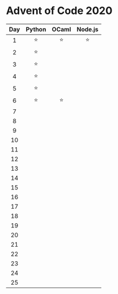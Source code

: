 # Advent of Code 2020
| Day | Python | OCaml | Node.js |
| :-: | :----: | :---: | :-----: |
|  1 	|   ⭐️   |  ⭐️   |   ⭐️    |
|  2  |   ⭐️   |       |         |
|  3  |   ⭐️   |       |         |
|  4  |   ⭐️   |       |         |
|  5  |   ⭐️   |       |         |
|  6  |   ⭐️   |  ⭐️   |         |
|  7  |        |       |         |
|  8  |        |       |         |
|  9  |        |       |         |
| 10  |        |       |         |
| 11  |        |       |         |
| 12  |        |       |         |
| 13  |        |       |         |
| 14  |        |       |         |
| 15  |        |       |         |
| 16  |        |       |         |
| 17  |        |       |         |
| 18  |        |       |         |
| 19  |        |       |         |
| 20  |        |       |         |
| 21  |        |       |         |
| 22  |        |       |         |
| 23  |        |       |         |
| 24  |        |       |         |
| 25  |        |       |         |
